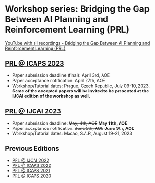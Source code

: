 # Workshop series: Bridging the Gap Between AI Planning and Reinforcement Learning (PRL)

[YouTube with all recordings - Bridging the Gap Between AI Planning and Reinforcement Learning (PRL)](https://www.youtube.com/c/PRLWorkshop-PlanningandReinforcementLearning)

## [PRL @ ICAPS 2023](https://prl-theworkshop.github.io/prl2023-icaps/)

- Paper submission deadline (final): April 3rd, AOE
- Paper acceptance notification: April 27th, AOE 
- Workshop/Tutorial dates: Prague, Czech Republic, July 09-10, 2023.  
   **Some of the accepted papers will be invited to be presented at the IJCAI edition of the workshop as well.**



## [PRL @ IJCAI 2023](https://prl-theworkshop.github.io/prl2023-ijcai/)

- Paper submission deadline: ~~May, 4th, AOE~~ **May 11th, AOE**
- Paper acceptance notification: ~~June 5th, AOE~~ **June 9th, AOE**
- Workshop/Tutorial dates: Macao, S.A.R, August 19-21, 2023

## Previous Editions

- [PRL @ IJCAI 2022](https://prl-theworkshop.github.io/prl2022-ijcai/)
- [PRL @ ICAPS 2022](https://prl-theworkshop.github.io/prl2022-icaps/)
- [PRL @ ICAPS 2021](https://prl-theworkshop.github.io/prl2021/)
- [PRL @ ICAPS 2020](https://prl-theworkshop.github.io/icaps20subpages.icaps-conference.org/workshops/prl/)

